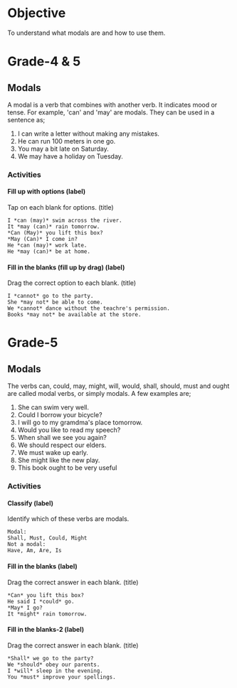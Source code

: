 # Objective

To understand what modals are and how to use them.

# Grade-4 & 5

## Modals

A modal is a verb that combines with another verb. It indicates mood or tense. For example, 'can' and 'may' are modals. They can be used in a sentence as;
1. I can write a letter without making any mistakes.
2. He can run 100 meters in one go.
3. You may a bit late on Saturday.
4. We may have a holiday on Tuesday.

### Activities

#### Fill up with options (label)

Tap on each blank for options. (title)
```
I *can (may)* swim across the river.
It *may (can)* rain tomorrow.
*Can (May)* you lift this box?
*May (Can)* I come in?
He *can (may)* work late.
He *may (can)* be at home.
```

#### Fill in the blanks (fill up by drag) (label)

Drag the correct option to each blank. (title)
```
I *cannot* go to the party.
She *may not* be able to come.
We *cannot* dance without the teachre's permission.
Books *may not* be available at the store.
```

# Grade-5

## Modals

The verbs can, could, may, might, will, would, shall, should, must and ought are called modal verbs, or simply modals. A few examples are;
1. She can swim very well.
2. Could I borrow your bicycle?
3. I will go to my gramdma's place tomorrow.
4. Would you like to read my speech?
5. When shall we see you again?
6. We should respect our elders.
7. We must wake up early.
8. She might like the new play.
9. This book ought to be very useful

### Activities

#### Classify (label)

Identify which of these verbs are modals.
```
Modal:
Shall, Must, Could, Might
Not a modal:
Have, Am, Are, Is
```

#### Fill in the blanks (label)

Drag the correct answer in each blank. (title)
```
*Can* you lift this box?
He said I *could* go.
*May* I go?
It *might* rain tomorrow.
```

#### Fill in the blanks-2 (label)

Drag the correct answer in each blank. (title)
```
*Shall* we go to the party?
We *should* obey our parents.
I *will* sleep in the evening.
You *must* improve your spellings.
```


